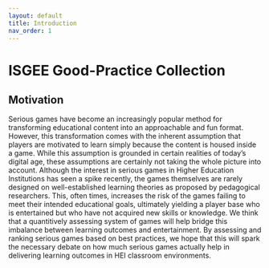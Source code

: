 ```yaml
---
layout: default
title: Introduction
nav_order: 1
---
```


# ISGEE Good-Practice Collection  
## Motivation

Serious games have become an increasingly popular method for transforming educational content into an approachable and fun format. However, this transformation comes with the inherent assumption that players are motivated to learn simply because the content is housed inside a game. While this assumption is grounded in certain realities of today’s digital age, these assumptions are certainly not taking the whole picture into account.
Although the interest in serious games in Higher Education Institutions has seen a spike recently, the games themselves are rarely designed on well-established learning theories as proposed by pedagogical researchers. This, often times, increases the risk of the games failing to meet their intended educational goals, ultimately yielding a player base who is entertained but who have not acquired new skills or knowledge. 
We think that a quantitively assessing system of games will help bridge this imbalance between learning outcomes and entertainment. By assessing and ranking serious games based on best practices, we hope that this will spark the necessary debate on how much serious games actually help in delivering learning outcomes in HEI classroom environments.


